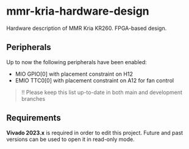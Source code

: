 # mmr-kria-hardware-design
Hardware description of MMR Kria KR260. FPGA-based design.

## Peripherals
Up to now the following peripherals have been enabled:
 - MIO GPIO[0] with placement constraint on H12
 - EMIO TTC0[0] with placement constraint on A12 for fan control


 > !! Please keep this list up-to-date in both main and development branches

## Requirements
**Vivado 2023.x** is required in order to edit this project. Future and past versions can be used to open it in read-only mode.